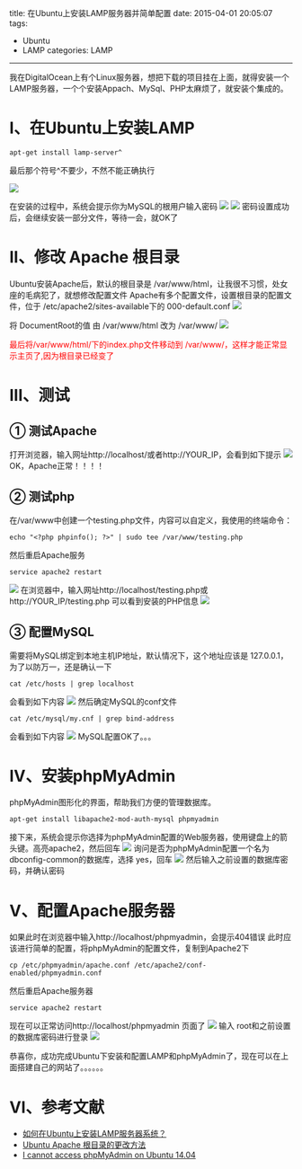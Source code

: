 title: 在Ubuntu上安装LAMP服务器并简单配置
date: 2015-04-01 20:05:07
tags: 
- Ubuntu
- LAMP
categories: LAMP
---
我在DigitalOcean上有个Linux服务器，想把下载的项目挂在上面，就得安装一个LAMP服务器，一个个安装Appach、MySql、PHP太麻烦了，就安装个集成的。
<!-- more -->
# I、在Ubuntu上安装LAMP
```
apt-get install lamp-server^
```

最后那个符号^不要少，不然不能正确执行

![](http://ww1.sinaimg.cn/large/005CA6ZCjw1eqrk4ytavkj30ir0btwf0.jpg)

在安装的过程中，系统会提示你为MySQL的根用户输入密码
![](http://ww1.sinaimg.cn/large/005CA6ZCjw1eqrk5ocd04j30ir0btjtb.jpg)
![](http://ww3.sinaimg.cn/large/005CA6ZCjw1eqrk5wgf77j30ir0bt0ts.jpg)
密码设置成功后，会继续安装一部分文件，等待一会，就OK了

# II、修改 Apache 根目录
Ubuntu安装Apache后，默认的根目录是 /var/www/html，让我很不习惯，处女座的毛病犯了，就想修改配置文件
Apache有多个配置文件，设置根目录的配置文件，位于 /etc/apache2/sites-available下的 000-default.conf
![](http://ww3.sinaimg.cn/large/005CA6ZCjw1eqrk8zquefj30i6038q3w.jpg)

将 DocumentRoot的值 由 /var/www/html  改为 /var/www/
![](http://ww4.sinaimg.cn/large/005CA6ZCjw1eqrk7ntvbgj30ir0btq6u.jpg)

<font color="red">最后将/var/www/html/下的index.php文件移动到 /var/www/，这样才能正常显示主页了,因为根目录已经变了</font>

# III、测试
## ① 测试Apache
打开浏览器，输入网址http://localhost/或者http://YOUR_IP，会看到如下提示
![](http://ww1.sinaimg.cn/large/005CA6ZCjw1eqrkadel6gj30nx08btcs.jpg)
OK，Apache正常！！！！
## ② 测试php
在/var/www中创建一个testing.php文件，内容可以自定义，我使用的终端命令：
```
echo "<?php phpinfo(); ?>" | sudo tee /var/www/testing.php
```
然后重启Apache服务 
```
service apache2 restart
```
![](http://ww1.sinaimg.cn/large/005CA6ZCjw1eqrk655v8wj30il04bwfm.jpg)
在浏览器中，输入网址http://localhost/testing.php或http://YOUR_IP/testing.php   可以看到安装的PHP信息
![](http://ww4.sinaimg.cn/large/005CA6ZCjw1eqrk9sw2r9j30jc097myl.jpg)
## ③ 配置MySQL
需要将MySQL绑定到本地主机IP地址，默认情况下，这个地址应该是 127.0.0.1，为了以防万一，还是确认一下
```
cat /etc/hosts | grep localhost
```
会看到如下内容
![](http://ww4.sinaimg.cn/large/005CA6ZCjw1eqrkar0vq0j30b501fjri.jpg)
然后确定MySQL的conf文件
```
cat /etc/mysql/my.cnf | grep bind-address
```
会看到如下内容
![](http://ww4.sinaimg.cn/large/005CA6ZCjw1eqrkb4yn7qj30du00ydfz.jpg)
MySQL配置OK了。。。
# IV、安装phpMyAdmin
phpMyAdmin图形化的界面，帮助我们方便的管理数据库。
```
apt-get install libapache2-mod-auth-mysql phpmyadmin
```
接下来，系统会提示你选择为phpMyAdmin配置的Web服务器，使用键盘上的箭头键。高亮apache2，然后回车
![](http://ww1.sinaimg.cn/large/005CA6ZCjw1eqrkbcj30zj30ir0bttaa.jpg)
询问是否为phpMyAdmin配置一个名为dbconfig-common的数据库，选择 yes，回车 
![](http://ww1.sinaimg.cn/large/005CA6ZCjw1eqrkbjqo3vj30ir0btn0o.jpg)
然后输入之前设置的数据库密码，并确认密码
# V、配置Apache服务器
如果此时在浏览器中输入http://localhost/phpmyadmin，会提示404错误
此时应该进行简单的配置，将phpMyAdmin的配置文件，复制到Apache2下
```
cp /etc/phpmyadmin/apache.conf /etc/apache2/conf-enabled/phpmyadmin.conf
```
然后重启Apache服务器
```
service apache2 restart
```
现在可以正常访问http://localhost/phpmyadmin 页面了
![](http://ww3.sinaimg.cn/large/005CA6ZCjw1eqrkbxvqrnj30hm0fk0tk.jpg)
输入 root和之前设置的数据库密码进行登录
![](http://ww4.sinaimg.cn/large/005CA6ZCjw1eqrkc938j9j30o20ckwgf.jpg)

恭喜你，成功完成Ubuntu下安装和配置LAMP和phpMyAdmin了，现在可以在上面搭建自己的网站了。。。。。。

# Ⅵ、参考文献
 - [如何在Ubuntu上安装LAMP服务器系统？](http://os.51cto.com/art/201307/405333_all.htm)
 - [Ubuntu Apache 根目录的更改方法](http://blog.csdn.net/fengguowuhen7871/article/details/8843241)
 - [I cannot access phpMyAdmin on Ubuntu 14.04](https://www.digitalocean.com/community/questions/i-cannot-access-phpmyadmin-on-ubuntu-14-04)
